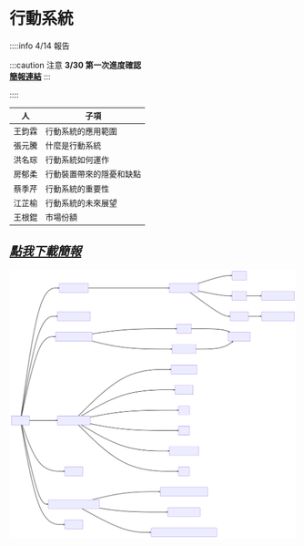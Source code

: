 # 行動系統

::::info 
4/14 報告  

:::caution 注意
**3/30 第一次進度確認**  
[**簡報連結**](https://liveyuntechedu-my.sharepoint.com/:p:/g/personal/b11123021_live_yuntech_edu_tw/EWdZ5XfyYm5IqncFxReMgRgB85n1Qa31OQPrWsab4fSr_g?e=3uCMtZ)
:::

::::

| 人 | 子項 |
|---|---|
| 王鈞霖 | 行動系統的應用範圍 |
| 張元騰 | 什麼是行動系統 |
| 洪名琮 | 行動系統如何運作 |
| 房郁柔 | 行動裝置帶來的隱憂和缺點 |
| 蔡季芹 | 行動系統的重要性 |
| 江芷榆 | 行動系統的未來展望 |
| 王根錕 | 市場份額 |


## [_**點我下載簡報**_](ppt.pptx)

![](mermaid-diagram-2023-03-20-125402.svg)
